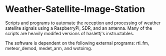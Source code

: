 # Weather-Satellite-Image-Station
Scripts and programs to automate the reception and processing of weather satellite signals using a RaspberryPi, SDR, and an antenna. Many of the scripts are heavily modifed versions of haslettj's instructables.

The software is dependent on the following external programs: rtl_fm, meteor_demod, medet_arm, and wxtoimg.
